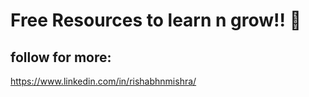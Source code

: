# Free Resources to learn n grow!! 🚀

## follow for more: 
https://www.linkedin.com/in/rishabhnmishra/ 
